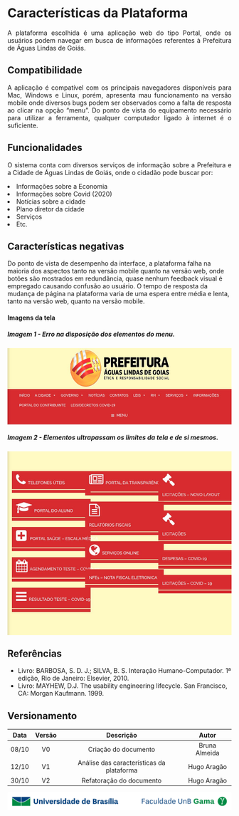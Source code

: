 # Características da Plataforma
<p align="justify">
A plataforma escolhida é uma aplicação web do tipo Portal, onde os usuários podem navegar em busca de informações referentes à Prefeitura de Águas Lindas de Goiás.
</p>

## Compatibilidade 
<p align="Justify">
A aplicação é compatível com os principais navegadores disponíveis para Mac, Windows e Linux, porém, apresenta mau funcionamento na versão mobile onde diversos bugs podem ser observados como a falta de resposta ao clicar na opção “menu”. Do ponto de vista do equipamento necessário para utilizar a ferramenta, qualquer computador ligado à internet é o suficiente.
</p>

## Funcionalidades
<p align="Justify">
O sistema conta com diversos serviços de informação sobre a Prefeitura e a Cidade de Águas Lindas de Goiás, onde o cidadão pode buscar por:
<li> Informações sobre a Economia </li>
<li> Informações sobre Covid (2020)</li>
<li> Notícias sobre a cidade</li>
<li> Plano diretor da cidade</li>
<li> Serviços</li>
<li> Etc.</li>
</p>

## Características negativas
<p align="justify">

Do ponto de vista de desempenho da interface, a plataforma falha na maioria dos aspectos tanto na versão mobile quanto na versão web, onde botões são mostrados em redundância, quase nenhum feedback visual é empregado causando confusão ao usuário. O tempo de resposta da mudança de página na plataforma varia de uma espera entre média e lenta, tanto na versão web, quanto na versão mobile.
</p>

#### Imagens da tela


<h5>Imagem 1 - Erro na disposição dos elementos do menu.</h5>
<img align=Center width="700" src="../imagens/menubug.jpg">

<h5>Imagem 2 - Elementos ultrapassam os limites da tela e de si mesmos.</h5>
<img align=Center width="700" src="../imagens/interfacebug.jpg">


## Referências
+ Livro: BARBOSA, S. D. J.; SILVA, B. S. Interação Humano-Computador. 1ª edição, Rio de Janeiro: Elsevier, 2010.
+ Livro: MAYHEW,  D.J.  The  usability  engineering  lifecycle.  San Francisco, CA: Morgan Kaufmann. 1999. 




## Versionamento
| Data | Versão |           Descrição             |    Autor    |
|:----:|:------:|:-------------------------------:|:-----------:|
|08/10 |V0      |     Criação do documento        |Bruna Almeida|
|12/10 |V1      |   Análise das características da plataforma| Hugo Aragão|
|30/10 |V2      |   Refatoração do documento      | Hugo Aragão|

<div> <p align = "center"><img src="../../imagens/unb-fga-extenso.jpg" width="700"></div>
